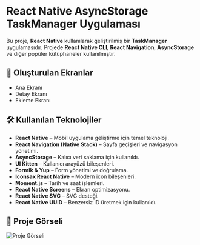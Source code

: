 # React Native AsyncStorage TaskManager Uygulaması

Bu proje, **React Native** kullanılarak geliştirilmiş bir **TaskManager** uygulamasıdır. Projede **React Native CLI**, **React Navigation**, **AsyncStorage** ve diğer popüler kütüphaneler kullanılmıştır.

## 📱 Oluşturulan Ekranlar

- Ana Ekranı
- Detay Ekranı
- Ekleme Ekranı

## 🛠 Kullanılan Teknolojiler

- **React Native** – Mobil uygulama geliştirme için temel teknoloji.
- **React Navigation (Native Stack)** – Sayfa geçişleri ve navigasyon yönetimi.
- **AsyncStorage** – Kalıcı veri saklama için kullanıldı.
- **UI Kitten** – Kullanıcı arayüzü bileşenleri.
- **Formik & Yup** – Form yönetimi ve doğrulama.
- **Iconsax React Native** – Modern icon bileşenleri.
- **Moment.js** – Tarih ve saat işlemleri.
- **React Native Screens** – Ekran optimizasyonu.
- **React Native SVG** – SVG desteği.
- **React Native UUID** – Benzersiz ID üretmek için kullanıldı.

## 🎨 Proje Görseli

![Proje Görseli](https://github.com/ibrahimcelik1804/TaskManager/blob/main/src/assets/gorsel%C3%8F.gif)
